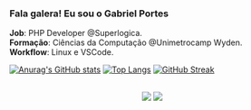 ### Fala galera! Eu sou o Gabriel Portes
**Job**: PHP Developer @Superlogica.<br>
**Formação**: Ciências da Computação @Unimetrocamp Wyden.<br>
**Workflow**: Linux e VSCode.<br>

  [![Anurag's GitHub stats](https://github-readme-stats.vercel.app/api?username=gabrielportes&show_icons=true&theme=dracula&include_all_commits=true&count_private=true&show=reviews,discussions_started,discussions_answered&hide=issues&card_width=500)](https://github.com/anuraghazra/github-readme-stats)
  [![Top Langs](https://github-readme-stats.vercel.app/api/top-langs/?username=gabrielportes&langs_count=7&theme=dracula&card_width=300)](https://github.com/anuraghazra/github-readme-stats) 
  [![GitHub Streak](https://streak-stats.demolab.com/?user=gabrielportes&theme=dracula&exclude_days=Sat,Sun&card_width=805)]([https://github.com/gabrielportes](https://git.io/streak-stats))

<br> 
<div align="center"> 
  <a href="https://www.instagram.com/gabrielogrego/" target="_blank"><img src="https://img.shields.io/badge/-Instagram-%23E4405F?style=for-the-badge&logo=instagram&logoColor=white"></a>
  <a href="https://www.linkedin.com/in/gabriel-portes-vogiatzidakis-71a74aa2/" target="_blank"><img src="https://img.shields.io/badge/-LinkedIn-%230077B5?style=for-the-badge&logo=linkedin&logoColor=white"></a>
</div>
